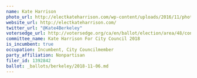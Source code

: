 ```yaml
---
name: Kate Harrison
photo_url: http://electkateharrison.com/wp-content/uploads/2016/11/photo-27.jpg
website_url: http://electkateharrison.com/
twitter_url: "@Kate4Berkeley"
votersedge_url: http://votersedge.org/ca/en/ballot/election/area/48/contests/contest/15984/candidate/136427election_authority_id=1
committee_name: Kate Harrison For City Council 2018
is_incumbent: true
occupation: Incumbent, City Councilmember
party_affiliation: Nonpartisan
filer_id: 1392842
ballot: _ballots/berkeley/2018-11-06.md
---
```

